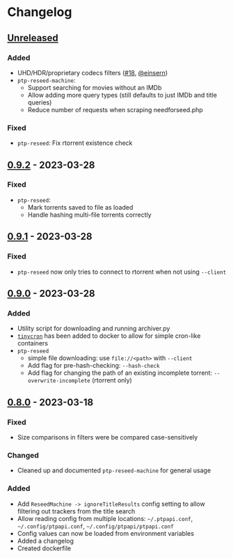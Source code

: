 # Changelog
## [Unreleased]
### Added
- UHD/HDR/proprietary codecs filters ([#18](https://github.com/kannibalox/PTPAPI/pull/18), [@einsern](https://github.com/einsern))
- `ptp-reseed-machine`:
  - Support searching for movies without an IMDb
  - Allow adding more query types (still defaults to just IMDb and title queries)
  - Reduce number of requests when scraping needforseed.php
### Fixed
- `ptp-reseed`: Fix rtorrent existence check

## [0.9.2] - 2023-03-28
### Fixed
- `ptp-reseed`:
  - Mark torrents saved to file as loaded
  - Handle hashing multi-file torrents correctly

## [0.9.1] - 2023-03-28
### Fixed
- `ptp-reseed` now only tries to connect to rtorrent when not using
  `--client`

## [0.9.0] - 2023-03-28
### Added
- Utility script for downloading and running archiver.py
- [`tinycron`](https://github.com/bcicen/tinycron) has been added to
  docker to allow for simple cron-like containers
- `ptp-reseed`
  - simple file downloading: use `file://<path>` with `--client`
  - Add flag for pre-hash-checking: `--hash-check`
  - Add flag for changing the path of an existing incomplete torrent: `--overwrite-incomplete` (rtorrent only)

## [0.8.0] - 2023-03-18
### Fixed
- Size comparisons in filters were be compared case-sensitively

### Changed
- Cleaned up and documented `ptp-reseed-machine` for general usage

### Added
- Add `ReseedMachine -> ignoreTitleResults` config setting to allow
  filtering out trackers from the title search
- Allow reading config from multiple locations: `~/.ptpapi.conf`,
  `~/.config/ptpapi.conf`, `~/.config/ptpapi/ptpapi.conf`
- Config values can now be loaded from environment variables
- Added a changelog
- Created dockerfile

[Unreleased]: https://github.com/kannibalox/pyrosimple/compare/v0.9.2...HEAD
[0.9.2]: https://github.com/kannibalox/pyrosimple/compare/v0.9.1...v0.9.2
[0.9.1]: https://github.com/kannibalox/pyrosimple/compare/v0.9.0...v0.9.1
[0.9.0]: https://github.com/kannibalox/pyrosimple/compare/v0.8.0...v0.9.0
[0.8.0]: https://github.com/kannibalox/pyrosimple/compare/v0.7.2...v0.8.0
